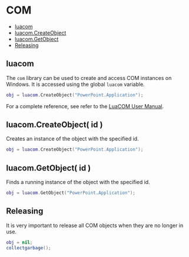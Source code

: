 
# COM
* [luacom](#luacom-1)
* [luacom.CreateObject](#luacomcreateobject-id-)
* [luacom.GetObject](#luacomgetobject-id-)
* [Releasing](#releasing)



## luacom
The ``com`` library can be used to create and access COM instances on Windows. It is accessed using the global ``luacom`` variable.

````lua
obj = luacom.CreateObject("PowerPoint.Application");
````

For a complete reference, see refer to the [LuaCOM User Manual](http://www.tecgraf.puc-rio.br/~rcerq/luacom/pub/1.3/luacom-htmldoc/).



## luacom.CreateObject( id )
Creates an instance of the object with the specified id.

````lua
obj = luacom.CreateObject("PowerPoint.Application");
````



## luacom.GetObject( id )
Finds a running instance of the object with the specified id.

````lua
obj = luacom.GetObject("PowerPoint.Application");
````



## Releasing
It is very important to release all COM objects when they are no longer in use.

````lua
obj = nil;
collectgarbage();
````


